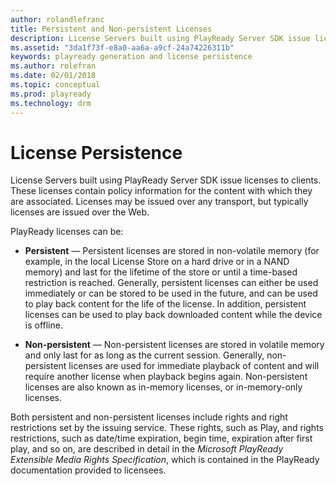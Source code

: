 ```yaml
---
author: rolandlefranc
title: Persistent and Non-persistent Licenses
description: License Servers built using PlayReady Server SDK issue licenses to Clients.
ms.assetid: "3da1f73f-e8a0-aa6a-a9cf-24a74226311b"
keywords: playready generation and license persistence
ms.author: rolefran
ms.date: 02/01/2018
ms.topic: conceptual
ms.prod: playready
ms.technology: drm
---
```



# License Persistence


License Servers built using PlayReady Server SDK issue licenses to clients. These licenses contain policy information for the content with which they are associated. Licenses may be issued over any transport, but typically licenses are issued over the Web.


PlayReady licenses can be:

   *  **Persistent** &mdash; Persistent licenses are stored in non-volatile memory (for example, in the local License Store on a hard drive or in a NAND memory) and last for the lifetime of the store or until a time-based restriction is reached. Generally, persistent licenses can either be used immediately or can be stored to be used in the future, and can be used to play back content for the life of the license. In addition, persistent licenses can be used to play back downloaded content while the device is offline.

   *  **Non-persistent** &mdash; Non-persistent licenses are stored in volatile memory and only last for as long as the current session. Generally, non-persistent licenses are used for immediate playback of content and will require another license when playback begins again. Non-persistent licenses are also known as in-memory licenses, or in-memory-only licenses.



Both persistent and non-persistent licenses include rights and right restrictions set by the issuing service. These rights, such as Play, and rights restrictions, such as date/time expiration, begin time, expiration after first play, and so on, are described in detail in the *Microsoft PlayReady Extensible Media Rights Specification*, which is contained in the PlayReady documentation provided to licensees.
